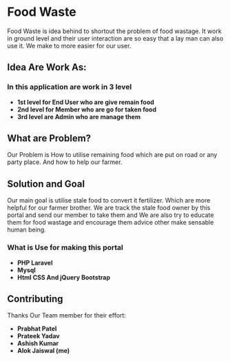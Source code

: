 

# Food Waste

Food Waste is idea behind to shortout the problem of food wastage. It work in ground level and their user interaction are so easy that a lay man can also use it. We make to more easier for our user.

## Idea Are Work As:

### In this application are work in 3 level
- **1st level for End User who are give remain food**
- **2nd level for Member who are go for taken food**
- **3rd level are Admin who are manage them**



## What are Problem?

Our Problem is How to utilise remaining food which are put on road or any party place. And how to help our farmer.  

## Solution and Goal

Our main goal is utilise stale food to convert it fertilizer. Which are more helpful for our farmer brother.
We are track the stale food owner by this portal and send our member to take them and We are also try to educate them for food wastage and encourage them advice other make sensable human being. 


### What is Use for making this portal 

- **PHP Laravel**
- **Mysql**
- **Html CSS And jQuery Bootstrap**


## Contributing

Thanks Our Team member for their effort:

- **Prabhat Patel**
- **Prateek Yadav**
- **Ashish Kumar**
- **Alok Jaiswal (me)**

